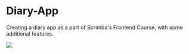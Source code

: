 # Diary-App
Creating a diary app as a part of Scrimba's Frontend Course, with some additional features.

<img src="https://media.giphy.com/media/hSXprUHgntXdcO3eQ2/giphy.gif"><br>
